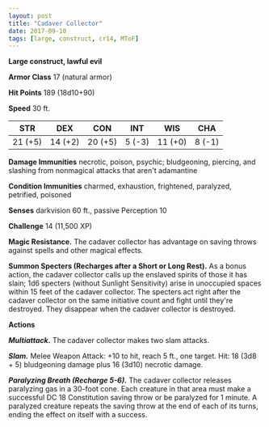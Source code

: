 ```yaml
---
layout: post
title: "Cadaver Collector"
date: 2017-09-10
tags: [large, construct, cr14, MToF]
---
```


**Large construct, lawful evil**

**Armor Class** 17 (natural armor)

**Hit Points** 189 (18d10+90)

**Speed** 30 ft.

|   STR   |   DEX   |   CON   |   INT   |   WIS   |   CHA   |
|:-----:|:-----:|:-----:|:-----:|:-----:|:-----:|
| 21 (+5) | 14 (+2) | 20 (+5) | 5 (-3) | 11 (+0) | 8 (-1) |

**Damage Immunities** necrotic, poison, psychic; bludgeoning, piercing, and slashing from nonmagical attacks that aren't adamantine

**Condition Immunities** charmed, exhaustion, frightened, paralyzed, petrified, poisoned

**Senses** darkvision 60 ft., passive Perception 10

**Challenge** 14 (11,500 XP)

**Magic Resistance.** The cadaver collector has advantage on saving throws against spells and other magical effects.

**Summon Specters (Recharges after a Short or Long Rest).** As a bonus action, the cadaver collector calls up the enslaved spirits of those it has slain; 1d6 specters (without Sunlight Sensitivity) arise in unoccupied spaces within 15 feet of the cadaver collector. The specters act right after the cadaver collector on the same initiative count and fight until they're destroyed. They disappear when the cadaver collector is destroyed.

**Actions**

***Multiattack.*** The cadaver collector makes two slam attacks.

***Slam.*** Melee Weapon Attack: +10 to hit, reach 5 ft., one target. Hit: 18 (3d8 + 5) bludgeoning damage plus 16 (3d10) necrotic damage.

***Paralyzing Breath (Recharge 5-6).*** The cadaver collector releases paralyzing gas in a 30-foot cone. Each creature in that area must make a successful DC 18 Constitution saving throw or be paralyzed for 1 minute. A paralyzed creature repeats the saving throw at the end of each of its turns, ending the effect on itself with a success.

